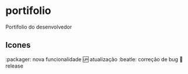# portifolio
Portifolio do desenvolvedor


## Icones

:packager: nova funcionalidade
:up: atualização
:beatle: correção de bug
:checkered_flag: release
